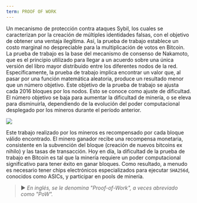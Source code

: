 ```yaml
---
term: PROOF OF WORK
---
```


Un mecanismo de protección contra ataques Sybil, los cuales se caracterizan por la creación de múltiples identidades falsas, con el objetivo de obtener una ventaja ilegítima. Así, la prueba de trabajo establece un costo marginal no despreciable para la multiplicación de votos en Bitcoin. La prueba de trabajo es la base del mecanismo de consenso de Nakamoto, que es el principio utilizado para llegar a un acuerdo sobre una única versión del libro mayor distribuido entre los diferentes nodos de la red. Específicamente, la prueba de trabajo implica encontrar un valor que, al pasar por una función matemática aleatoria, produce un resultado menor que un número objetivo. Este objetivo de la prueba de trabajo se ajusta cada 2016 bloques por los nodos. Esto se conoce como ajuste de dificultad. El número objetivo se baja para aumentar la dificultad de minería, o se eleva para disminuirla, dependiendo de la evolución del poder computacional desplegado por los mineros durante el período anterior.

![](../../dictionnaire/assets/34.png)

Este trabajo realizado por los mineros es recompensado por cada bloque válido encontrado. El minero ganador recibe una recompensa monetaria, consistente en la subvención del bloque (creación de nuevos bitcoins ex nihilo) y las tasas de transacción. Hoy en día, la dificultad de la prueba de trabajo en Bitcoin es tal que la minería requiere un poder computacional significativo para tener éxito en ganar bloques. Como resultado, a menudo es necesario tener chips electrónicos especializados para ejecutar `SHA256d`, conocidos como ASICs, y participar en pools de minería.

> ► *En inglés, se le denomina "Proof-of-Work", a veces abreviado como "PoW".*